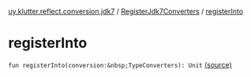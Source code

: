 [uy.klutter.reflect.conversion.jdk7](../index.md) / [RegisterJdk7Converters](index.md) / [registerInto](.)


# registerInto
`fun registerInto(conversion:&nbsp;TypeConverters): Unit` [(source)](https://github.com/kohesive/klutter/blob/master/reflect-core-jdk7/src/main/kotlin/uy/klutter/reflect/conversion/jdk7/Jdk7Converters.kt#L11)


